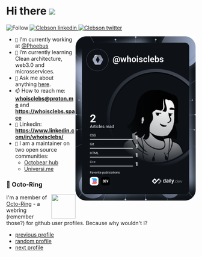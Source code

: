 # Hi there <img src="https://github.com/TheDudeThatCode/TheDudeThatCode/blob/master/Assets/Hi.gif" width="33px">

<div>
  <img
    src="https://img.shields.io/static/v1?style=flat-square&color=ffffff&&labelColor=ffffff&label=Follow:&message=%20"
    alt="Follow"
   />
   <a href="https://www.linkedin.com/in/whoisclebs">
      <img
        src="https://img.shields.io/badge/LinkedIn-0077B5?style=for-the-badge&logo=linkedin&logoColor=white"
        alt="Clebson linkedin"
       />
    </a>
   <a href="https://twitter.com/whoisclebs">
      <img
        src="https://img.shields.io/badge/Twitter-blue?style=for-the-badge&logo=twitter&logoColor=white"
        alt="Clebson twitter"
       />
    </a>

</div>

<a  href="https://app.daily.dev/whoiscelbs"><img align="right" src="./devcard.svg" width="320" alt="Clebson Augusto Fonseca's Dev Card"/></a>

- `🔭` I'm currently working at <a href="https://www.phoebus.com.br/">@Phoebus</a>
- `🌱` I’m currently learning Clean architecture, web3.0 and microsservices. 
- `💬` Ask me about anything [here](https://github.com/whoisclebs/whoisclebs/discussions).
- `📫` How to reach me: **whoisclebs@proton.me** and **https://whoisclebs.space**
- `📎` Linkedin: **https://www.linkedin.com/in/whoisclebs/**
- `👷` I am a maintainer on two open source communities: 
   - <a href="https://github.com/OctobearHub">Octobear hub</a>
   - <a href="https://github.com/universi-me/">Universi.me</a>

### :octopus: Octo-Ring

<img width="64" height="65" src="https://octo-ring.com/static/img/octo.png" align="right" alt="">

I'm a member of [Octo-Ring](https://octo-ring.com/) - a webring (remember those?) for github user profiles. Because why wouldn't I? 

* [previous profile](https://octo-ring.com/p/whoisclebs/prev)
* [random profile](https://octo-ring.com/p/whoisclebs/random)
* [next profile](https://octo-ring.com/p/whoisclebs/next)
